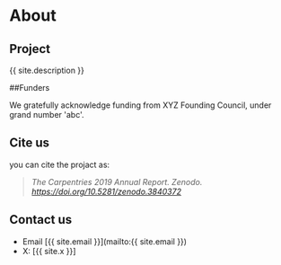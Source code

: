 # About 



## Project

{{ site.description }}

##Funders

We gratefully acknowledge funding from XYZ Founding Council, under grand number 'abc'.

## Cite us

you can cite the projact as:
>	*The Carpentries 2019 Annual Report. Zenodo. https://doi.org/10.5281/zenodo.3840372*

## Contact us
- Email [{{ site.email }}](mailto:{{ site.email }})
- X: [{{ site.x }}]
